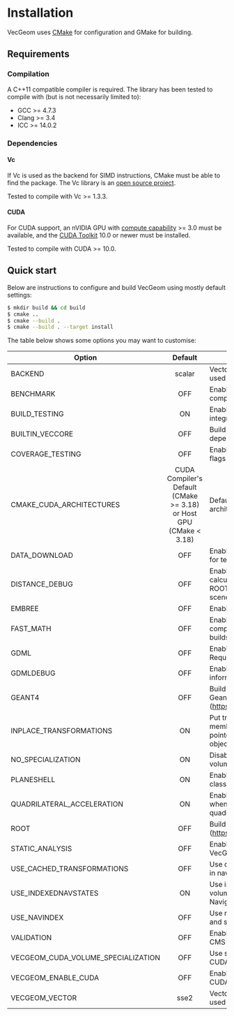 # Installation

VecGeom uses [CMake](http://www.cmake.org/) for configuration and GMake for building.

## Requirements

### Compilation

A C++11 compatible compiler is required.
The library has been tested to compile with (but is not necessarily limited to):

- GCC >= 4.7.3
- Clang >= 3.4
- ICC >= 14.0.2

### Dependencies

#### Vc

If Vc is used as the backend for SIMD instructions, CMake must be able to find the package.
The Vc library is an [open source project](https://github.com/VcDevel/Vc).

Tested to compile with Vc >= 1.3.3.

#### CUDA

For CUDA support, an nVIDIA GPU with [compute capability](http://en.wikipedia.org/wiki/CUDA#Supported_GPUs) >= 3.0 must be available,
and the [CUDA Toolkit](https://developer.nvidia.com/cuda-downloads) 10.0 or newer must be installed.

Tested to compile with CUDA >= 10.0.

Quick start
-----------

Below are instructions to configure and build VecGeom using mostly default settings:

```sh
$ mkdir build && cd build
$ cmake ..
$ cmake --build .
$ cmake --build . --target install
```

The table below shows some options you may want to customise:

|Option|Default|Description|
|------|:-----:|-----------|
|BACKEND|scalar|Vector backend API to be used|
|BENCHMARK|OFF|Enable performance comparisons|
|BUILD_TESTING|ON|Enable build of tests and integration with CTest|
|BUILTIN_VECCORE|OFF|Build VecCore and its dependencies from source|
|COVERAGE_TESTING|OFF|Enable coverage testing flags|
|CMAKE_CUDA_ARCHITECTURES|CUDA Compiler's Default (CMake >= 3.18) or Host GPU (CMake < 3.18)|Default CUDA device architecture|
|DATA_DOWNLOAD|OFF|Enable downloading of data for tests|
|DISTANCE_DEBUG|OFF|Enable comparison of calculated distances againt ROOT/Geant4 behind the scenes|
|EMBREE|OFF|Enable Intel Embree|
|FAST_MATH|OFF|Enable the -ffast-math compiler option in Release builds|
|GDML|OFF|Enable GDML persistency. Requres Xerces-C|
|GDMLDEBUG|OFF|Enable additional debug information in GDML module|
|GEANT4|OFF|Build with support for Geant4 (https://geant4.web.cern.ch)|
|INPLACE_TRANSFORMATIONS|ON|Put transformation as members rather than pointers into PlacedVolume objects|
|NO_SPECIALIZATION|ON|Disable specialization of volumes|
|PLANESHELL|ON|Enable the use of PlaneShell class for the trapezoid|
|QUADRILATERAL_ACCELERATION|ON|Enable SIMD vectorization when looping over quadrilaterals|
|ROOT|OFF|Build with support for ROOT (https://root.cern)|
|STATIC_ANALYSIS|OFF|Enable static analysis on VecGeom|
|USE_CACHED_TRANSFORMATIONS|OFF|Use cached transformations in navigation states|
|USE_INDEXEDNAVSTATES|ON|Use indices rather than volume pointers in NavigationState objects|
|USE_NAVINDEX|OFF|Use navigation index table and states|
|VALIDATION|OFF|Enable validation tests from CMS geometry|
|VECGEOM_CUDA_VOLUME_SPECIALIZATION|OFF|Use specialized volumes for CUDA|
|VECGEOM_ENABLE_CUDA|OFF|Enable compilation for CUDA|
|VECGEOM_VECTOR|sse2|Vector instruction set to be used|
